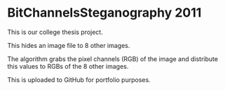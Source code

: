 # BitChannelsSteganography 2011

This is our college thesis project.

This hides an image file to 8 other images. 

The algorithm grabs the pixel channels (RGB) of the image and distribute this values to RGBs of the 8 other images.

This is uploaded to GitHub for portfolio purposes.

